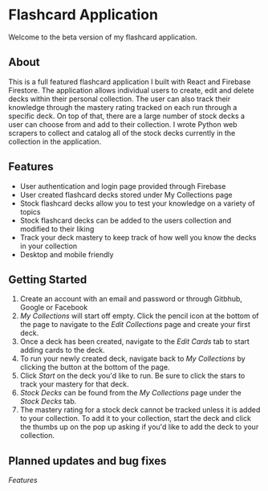 # Flashcard Application

Welcome to the beta version of my flashcard application.


## About

This is a full featured flashcard application I built with React and Firebase Firestore. The application allows individual users to create, edit and delete decks within their personal collection. The user can also track their knowledge through the mastery rating tracked on each run through a specific deck. On top of that, there are a large number of stock decks a user can choose from and add to their collection. I wrote Python web scrapers to collect and catalog all of the stock decks currently in the collection in the application.

## Features

* User authentication and login page provided through Firebase
* User created flashcard decks stored under My Collections page
* Stock flashcard decks allow you to test your knowledge on a variety of topics
* Stock flashcard decks can be added to the users collection and modified to their liking
* Track your deck mastery to keep track of how well you know the decks in your collection
* Desktop and mobile friendly

## Getting Started

1. Create an account with an email and password or through Gitbhub, Google or Facebook
2. *My Collections* will start off empty. Click the pencil icon at the bottom of the page to navigate to the *Edit Collections* page and create your first deck.
3. Once a deck has been created, navigate to the *Edit Cards* tab to start adding cards to the deck.
4. To run your newly created deck, navigate back to *My Collections* by clicking the button at the bottom of the page. 
5. Click *Start* on the deck you'd like to run. Be sure to click the stars to track your mastery for that deck.
6. *Stock Decks* can be found from the *My Collections* page under the *Stock Decks* tab.
7. The mastery rating for a stock deck cannot be tracked unless it is added to your collection. To add it to your collection, start the deck and click the thumbs up on the pop up asking if you'd like to add the deck to your collection.

## Planned updates and bug fixes

*Features*


